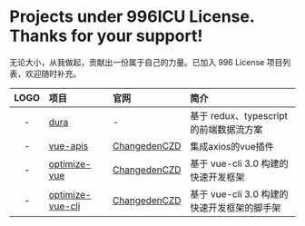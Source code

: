 Projects under 996ICU License. Thanks for your support!
===
无论大小，从我做起，贡献出一份属于自己的力量。已加入 996 License 项目列表，欢迎随时补充。

|LOGO|项目|官网|简介|
|:---:|:---|:---|:---|
|-| [dura](https://github.com/CN-YUANYU/dura) |-| 基于 redux、typescript 的前端数据流方案 |
| - | [vue-apis](https://github.com/ChangedenCZD/vue-apis) |[ChangedenCZD](https://github.com/ChangedenCZD)| 集成axios的vue插件 |
| - | [optimize-vue](https://github.com/ChangedenCZD/optimize-vue) |[ChangedenCZD](https://github.com/ChangedenCZD)| 基于 vue-cli 3.0 构建的快速开发框架 |
| - | [optimize-vue-cli](https://github.com/ChangedenCZD/optimize-vue-cli) |[ChangedenCZD](https://github.com/ChangedenCZD)| 基于 vue-cli 3.0 构建的快速开发框架的脚手架 |
